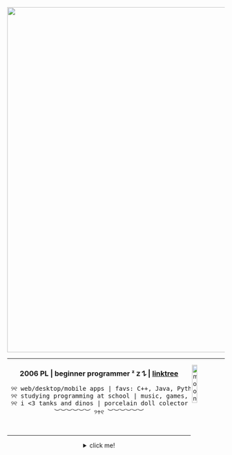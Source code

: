 <div align="center"> <img src="https://files.catbox.moe/4ku2ok.png" width="800px"></div>


---

<a href="https://moon-svg.minung.dev">
  <img src="https://moon-svg.minung.dev/moon.svg?theme=basic" alt="moon.svg" align="right" style="width:15%;"/>
</a>

<div align="center"> 	
	
### 2006 PL | beginner programmer ᶻ 𝗓 𐰁 | [linktree](https://linktr.ee/wojenka) 


<pre>
 ୨୧ web/desktop/mobile apps | favs: C++, Java, Python, PHP ୨୧
 ୨୧ studying programming at school | music, games, drawing, coding ୨୧
 ୨୧ i <3 tanks and dinos | porcelain doll colector ୨୧
︶︶︶︶︶︶ ୨♰୧ ︶︶︶︶︶︶
</pre>
<br/>
</div>

---

<p align="center"></p><details align="center"><summary align="center">click me!</summary>
<div align="center"> 


[![spotify-github-profile](https://spotify-github-profile.kittinanx.com/api/view?uid=ap2ododjddxsijshxn1z916gx&cover_image=true&theme=default&show_offline=false&background_color=000000&interchange=true&bar_color=53b14f&bar_color_cover=true)](https://github.com/kittinan/spotify-github-profile)
![My scrobbles](https://lastfm-recently-played.vercel.app/api?user=wowojenka&bg_color=000000&show_user=header&width=400&count=7)


<img src="https://files.catbox.moe/6nkmbg.webp" width="260px"><img src="https://files.catbox.moe/6nkmbg.webp" width="260px"><img src="https://files.catbox.moe/6nkmbg.webp" width="260px">
</div>
<div align="center"> 

<div align="center">
	<code><img width="30" src="https://raw.githubusercontent.com/marwin1991/profile-technology-icons/refs/heads/main/icons/visual_studio_code.png" alt="Visual Studio Code" title="Visual Studio Code"/></code>
	<code><img width="30" src="https://raw.githubusercontent.com/marwin1991/profile-technology-icons/refs/heads/main/icons/html.png" alt="HTML" title="HTML"/></code>
	<code><img width="30" src="https://raw.githubusercontent.com/marwin1991/profile-technology-icons/refs/heads/main/icons/css.png" alt="CSS" title="CSS"/></code>
	<code><img width="30" src="https://raw.githubusercontent.com/marwin1991/profile-technology-icons/refs/heads/main/icons/sass.png" alt="Sass" title="Sass"/></code>
	<code><img width="30" src="https://raw.githubusercontent.com/marwin1991/profile-technology-icons/refs/heads/main/icons/bootstrap.png" alt="Bootstrap" title="Bootstrap"/></code>
	<code><img width="30" src="https://raw.githubusercontent.com/marwin1991/profile-technology-icons/refs/heads/main/icons/php.png" alt="php" title="php"/></code>
	<code><img width="30" src="https://raw.githubusercontent.com/marwin1991/profile-technology-icons/refs/heads/main/icons/javascript.png" alt="JavaScript" title="JavaScript"/></code>
	<code><img width="30" src="https://raw.githubusercontent.com/marwin1991/profile-technology-icons/refs/heads/main/icons/react.png" alt="React" title="React"/></code>
	<code><img width="30" src="https://raw.githubusercontent.com/marwin1991/profile-technology-icons/refs/heads/main/icons/npm.png" alt="npm" title="npm"/></code>
	<code><img width="30" src="https://raw.githubusercontent.com/marwin1991/profile-technology-icons/refs/heads/main/icons/node_js.png" alt="Node.js" title="Node.js"/></code>
	<code><img width="30" src="https://raw.githubusercontent.com/marwin1991/profile-technology-icons/refs/heads/main/icons/express.png" alt="Express" title="Express"/></code>
	<code><img width="30" src="https://raw.githubusercontent.com/marwin1991/profile-technology-icons/refs/heads/main/icons/java.png" alt="Java" title="Java"/></code>
	<code><img width="30" src="https://raw.githubusercontent.com/marwin1991/profile-technology-icons/refs/heads/main/icons/c++.png" alt="C++" title="C++"/></code>
	<code><img width="30" src="https://raw.githubusercontent.com/marwin1991/profile-technology-icons/refs/heads/main/icons/python.png" alt="Python" title="Python"/></code>
	<code><img width="30" src="https://raw.githubusercontent.com/marwin1991/profile-technology-icons/refs/heads/main/icons/qt.png" alt="Qt" title="Qt"/></code>
	<code><img width="30" src="https://raw.githubusercontent.com/marwin1991/profile-technology-icons/refs/heads/main/icons/mysql.png" alt="MySQL" title="MySQL"/></code>
	<code><img width="30" src="https://raw.githubusercontent.com/marwin1991/profile-technology-icons/refs/heads/main/icons/linux.png" alt="Linux" title="Linux"/></code>
</div>
</details>


